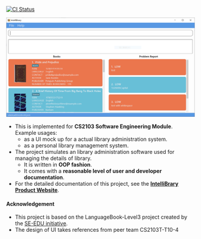 [![CI Status](https://github.com/se-edu/languagebook-level3/workflows/Java%20CI/badge.svg)](https://github.com/AY2021S1-CS2103-F09-3/tp/actions)

![Ui](docs/images/Ui.png)

* This is implemented for **CS2103 Software Engineering Module**.<br>
  Example usages:
  * as a UI mock up for a actual library administration system.
  * as a personal library management system.
* The project simulates an library administration software used for managing the details of library.
  * It is written in **OOP fashion**.
  * It comes with a **reasonable level of user and developer documentation**.
* For the detailed documentation of this project, see the **[IntelliBrary Product Website](https://github.com/AY2021S1-CS2103-F09-3/tp/)**.
#### Acknowledgement
* This project is based on the LanguageBook-Level3 project created by the [SE-EDU initiative](https://se-education.org).
* The design of UI takes references from peer team CS2103T-T10-4
